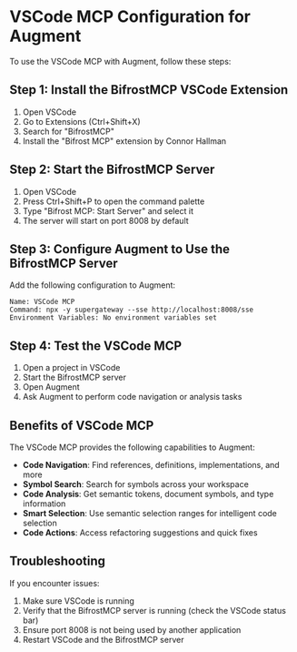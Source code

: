 # VSCode MCP Configuration for Augment

To use the VSCode MCP with Augment, follow these steps:

## Step 1: Install the BifrostMCP VSCode Extension

1. Open VSCode
2. Go to Extensions (Ctrl+Shift+X)
3. Search for "BifrostMCP"
4. Install the "Bifrost MCP" extension by Connor Hallman

## Step 2: Start the BifrostMCP Server

1. Open VSCode
2. Press Ctrl+Shift+P to open the command palette
3. Type "Bifrost MCP: Start Server" and select it
4. The server will start on port 8008 by default

## Step 3: Configure Augment to Use the BifrostMCP Server

Add the following configuration to Augment:

```
Name: VSCode MCP
Command: npx -y supergateway --sse http://localhost:8008/sse
Environment Variables: No environment variables set
```

## Step 4: Test the VSCode MCP

1. Open a project in VSCode
2. Start the BifrostMCP server
3. Open Augment
4. Ask Augment to perform code navigation or analysis tasks

## Benefits of VSCode MCP

The VSCode MCP provides the following capabilities to Augment:

- **Code Navigation**: Find references, definitions, implementations, and more
- **Symbol Search**: Search for symbols across your workspace
- **Code Analysis**: Get semantic tokens, document symbols, and type information
- **Smart Selection**: Use semantic selection ranges for intelligent code selection
- **Code Actions**: Access refactoring suggestions and quick fixes

## Troubleshooting

If you encounter issues:

1. Make sure VSCode is running
2. Verify that the BifrostMCP server is running (check the VSCode status bar)
3. Ensure port 8008 is not being used by another application
4. Restart VSCode and the BifrostMCP server
